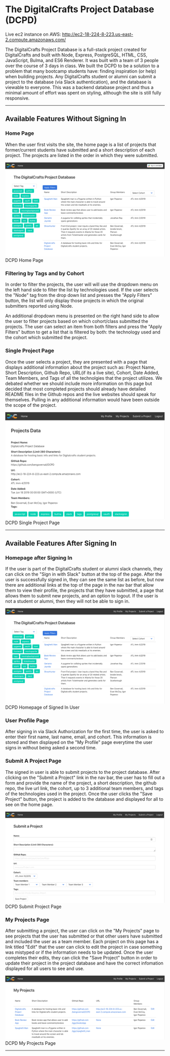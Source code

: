 # The DigitalCrafts Project Database (DCPD)

Live ec2 instance on AWS: http://ec2-18-224-8-223.us-east-2.compute.amazonaws.com/

The DigitalCrafts Project Database is a full-stack project created for DigitalCrafts and built with Node, Express, PostgreSQL, HTML, CSS, JavaScript, Bulma, and ES6 Renderer. It was built with a team of 3 people over the course of 3 days in class. We built the DCPD to be a solution to a problem that many bootcamp students have: finding inspiration (or help) when building projects. Any DigitalCrafts student or alumni can submit a project to the database (via Slack authentication), and the database is viewable to everyone. This was a backend database project and thus a minimal amount of effort was spent on styling, although the site is still fully responsive.

---

## Available Features Without Signing In

### Home Page

When the user first visits the site, the home page is a list of projects that former/current students have submitted and a short description of each project. The projects are listed in the order in which they were submitted.  

![DCPD Homepage](Images/NotSignedIn.png)
DCPD Home Page

### Filtering by Tags and by Cohort

In order to filter the projects, the user will will use the dropdown menu on the left hand side to filter the list by technologies used.  If the user selects the "Node" tag from the drop down list and presses the "Apply Filters" button, the list will only display those projects in which the original submitters reported using Node. 

An additional dropdown menu is presented on the right hand side to allow the user to filter projects based on which cohort/class submitted the projects.  The user can select an item from both filters and press the "Apply Filters" button to get a list that is filtered by both: the technology used and the cohort which submitted the project. 

### Single Project Page

Once the user selects a project, they are presented with a page that displays additional information about the project such as: Project Name, Short Description, Github Repo, URL(if its a live site), Cohort, Date Added, Team Members, and Tags of all the technolgies that the project utilizes.  We debated whether we should include more information on this page but decided that most completed projects should already have detailed README files in the Github repos and the live websites should speak for themselves. Pulling in any additional information would have been outside the scope of the project.

![DCPD Project Page](Images/ProjectPage.png)
DCPD Single Project Page

---

## Available Features After Signing In

### Homepage after Signing In

If the user is part of the DigitalCrafts student or alumni slack channels, they can click on the "Sign in with Slack" button at the top of the page. After the user is successfully signed in, they can see the same list as before, but now there are additional links at the top of the page in the nav bar that allow them to view their profile, the projects that they have submitted, a page that allows them to submit new projects, and an option to logout.  If the user is not a student or alumni, then they will not be able to sign in.

![DCPD SignedIn](Images/SignedIn.png)
DCPD Homepage of Signed In User

### User Profile Page

After signing in via Slack Authorization for the first time, the user is asked to enter their first name, last name, email, and cohort. This information is stored and then displayed on the "My Profile" page everytime the user signs in without being asked a second time.

### Submit A Project Page

The signed in user is able to submit projects to the project database.  After clicking on the "Submit a Project" link in the nav bar, the user has to fill out a form and provide the name of the project, a short description, the github repo, the live url link, the cohort, up to 3 additional team members, and tags of the technologies used in the project. Once the user clicks the "Save Project" button, the project is added to the database and displayed for all to see on the home page.

![DCPD SubmitProject](Images/SubmitProject.png)
DCPD Submit Project Page

### My Projects Page

After submitting a project, the user can click on the "My Projects" page to see projects that the user has submitted or that other users have submitted and included the user as a team member.  Each project on this page has a link titled "Edit" that the user can click to edit the project in case something was mistyped or if the information needs to be updated. Once the user completes their edits, they can click the "Save Project" button in order to update their project in the project database and have the correct infomation displayed for all users to see and use. 

![DCPD MyProjects](Images/MyProjects.png)
DCPD My Projects Page

---